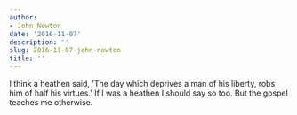 ```yaml
---
author:
- John Newton
date: '2016-11-07'
description: ''
slug: 2016-11-07-john-newton
title: ''
---
```

I think a heathen said, 'The day which deprives a man of his liberty, robs him of half his virtues.' If I was a heathen I should say so too. But the gospel teaches me otherwise.



